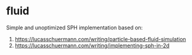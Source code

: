 # fluid
Simple and unoptimized SPH implementation based on:

1. https://lucasschuermann.com/writing/particle-based-fluid-simulation
2. https://lucasschuermann.com/writing/implementing-sph-in-2d
